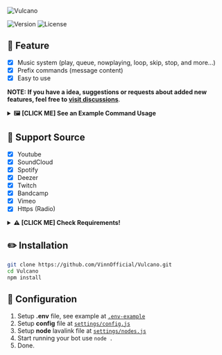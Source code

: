 ![Vulcano](https://media.discordapp.net/attachments/812381804405194852/1074994339811442778/vulcano-banner.png)

![Version](https://img.shields.io/github/package-json/v/VinnOfficial/Vulcano?style=for-the-badge)
![License](https://img.shields.io/github/license/VinnOfficial/Vulcano.svg?style=for-the-badge)

## 📄 Feature
- [x] Music system (play, queue, nowplaying, loop, skip, stop, and more...)
- [x] Prefix commands (message content)
- [x] Easy to use

**NOTE: If you have a idea, suggestions or requests about added new features, feel free to [visit discussions](https://github.com/VinnOfficial/Vulcano/discussions/categories/ideas)**.

<details>
<summary><strong>🖼️ [CLICK ME] See an Example Command Usage</strong></summary>
<img src="https://media.discordapp.net/attachments/812381804405194852/1077644342354780220/image0.jpg">
<br>
<img src="https://media.discordapp.net/attachments/812381804405194852/1077643424825622669/image1.jpg">
<br>
<img src="https://media.discordapp.net/attachments/812381804405194852/1077643425064701962/image2.jpg">
</details>

## 🔎 Support Source
- [x] Youtube
- [x] SoundCloud
- [x] Spotify
- [x] Deezer
- [x] Twitch
- [x] Bandcamp
- [x] Vimeo
- [x] Https (Radio)

<details>
<summary><strong>⚠️ [CLICK ME] Check Requirements!</strong></summary>
<p>

## ✅ Requirements
- [x] Node.js v16.9+ (**[Download](https://nodejs.org/en/download/)**)
- [x] Discord Bot Token (**[Guide](https://discordjs.guide/preparations/setting-up-a-bot-application.html#creating-your-bot)**)
- [x] LavaLink (**[Guide](https://github.com/freyacodes/lavalink)**) - **Dev Version: [Download](https://ci.fredboat.com/repository/)** - **Java 11-13 [Download JDK13](http://www.mediafire.com/file/m6gk7aoq96db8g0/file)**

</p>
</details>

## ✏️ Installation
```bash
git clone https://github.com/VinnOfficial/Vulcano.git
cd Vulcano
npm install
```

## 📝 Configuration
1. Setup __.env__ file, see example at [`.env-example`](./.env-example)
2. Setup __config__ file at [`settings/config.js`](./settings/config.js)
3. Setup __node__ lavalink file at [`settings/nodes.js`](./settings/nodes.js)
3. Start running your bot use `node .`
4. Done.
